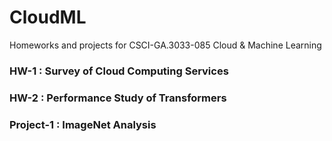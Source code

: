 # CloudML
Homeworks and projects for  CSCI-GA.3033-085 Cloud &amp; Machine Learning 

### HW-1 : Survey of Cloud Computing Services
### HW-2 : Performance Study of Transformers

### Project-1 : ImageNet Analysis
